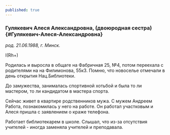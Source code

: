 ```yaml
---
published: true
---
```


### Гулякевич Алеся Александровна, (двоюродная сестра) {#Гулякевич-Алеся-Александровна}

_род. 21.06.1988, г. Минск._



I(Rh+)

Родилась и выросла в общаге на Фабричная 25, №4, потом переехала с родителями на на Филимонова, 55к3. Помню, что новоселье отмечали в день открытия Нац.Библиотеки.

До замужества, занималась спортивной хотьбой и была то ли мастером, то ли кандидатом в мастера спорта.

Сейчас живет в квартире родственников мужа.
С мужем Андреем Работа, познакомилась у него на работе. Он работал участковым и Алеся пришла с заявлением о краже телефона.

Работает библиотекарем в школе. Слышал, что из-за отсутствия учителей - иногда заменяла учителей и преподавала.
        
